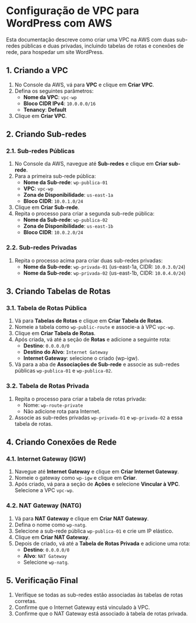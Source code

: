 # Configuração de VPC para WordPress com AWS

Esta documentação descreve como criar uma VPC na AWS com duas sub-redes públicas e duas privadas, incluindo tabelas de rotas e conexões de rede, para hospedar um site WordPress.

## 1. Criando a VPC

1. No Console da AWS, vá para **VPC** e clique em **Criar VPC**.
2. Defina os seguintes parâmetros:
   - **Nome da VPC**: `vpc-wp`
   - **Bloco CIDR IPv4**: `10.0.0.0/16`
   - **Tenancy**: **Default**
3. Clique em **Criar VPC**.

## 2. Criando Sub-redes

### 2.1. Sub-redes Públicas

1. No Console da AWS, navegue até **Sub-redes** e clique em **Criar sub-rede**.
2. Para a primeira sub-rede pública:
   - **Nome da Sub-rede**: `wp-publica-01`
   - **VPC**: `vpc-wp`
   - **Zona de Disponibilidade**: `us-east-1a` 
   - **Bloco CIDR**: `10.0.1.0/24`
3. Clique em **Criar Sub-rede**.
4. Repita o processo para criar a segunda sub-rede pública:
   - **Nome da Sub-rede**: `wp-publica-02`
   - **Zona de Disponibilidade**: `us-east-1b`
   - **Bloco CIDR**: `10.0.2.0/24`

### 2.2. Sub-redes Privadas

1. Repita o processo acima para criar duas sub-redes privadas:
   - **Nome da Sub-rede**: `wp-privada-01` (us-east-1a, CIDR: `10.0.3.0/24`)
   - **Nome da Sub-rede**: `wp-privada-02` (us-east-1b, CIDR: `10.0.4.0/24`)

## 3. Criando Tabelas de Rotas

### 3.1. Tabela de Rotas Pública

1. Vá para **Tabelas de Rotas** e clique em **Criar Tabela de Rotas**.
2. Nomeie a tabela como `wp-public-route` e associe-a à VPC `vpc-wp`.
3. Clique em **Criar Tabela de Rotas**.
4. Após criada, vá até a seção de **Rotas** e adicione a seguinte rota:
   - **Destino**: `0.0.0.0/0`
   - **Destino do Alvo**: `Internet Gateway`
   - **Internet Gateway**: selecione o criado (wp-igw).
5. Vá para a aba de **Associações de Sub-rede** e associe as sub-redes públicas `wp-publica-01` e `wp-publica-02`.

### 3.2. Tabela de Rotas Privada

1. Repita o processo para criar a tabela de rotas privada:
   - Nome: `wp-route-private`
   - Não adicione rota para Internet.
2. Associe as sub-redes privadas `wp-privada-01` e `wp-privada-02` a essa tabela de rotas.

## 4. Criando Conexões de Rede

### 4.1. Internet Gateway (IGW)

1. Navegue até **Internet Gateway** e clique em **Criar Internet Gateway**.
2. Nomeie o gateway como `wp-igw` e clique em **Criar**.
3. Após criado, vá para a seção de **Ações** e selecione **Vincular à VPC**. Selecione a VPC `vpc-wp`.

### 4.2. NAT Gateway (NATG)

1. Vá para **NAT Gateway** e clique em **Criar NAT Gateway**.
2. Defina o nome como `wp-natg`.
3. Selecione a sub-rede pública `wp-publica-01` e crie um IP elástico.
4. Clique em **Criar NAT Gateway**.
5. Depois de criado, vá até a **Tabela de Rotas Privada** e adicione uma rota:
   - **Destino**: `0.0.0.0/0`
   - **Alvo**: `NAT Gateway`
   - Selecione `wp-natg`.

## 5. Verificação Final

1. Verifique se todas as sub-redes estão associadas às tabelas de rotas corretas.
2. Confirme que o Internet Gateway está vinculado à VPC.
3. Confirme que o NAT Gateway está associado à tabela de rotas privada.
